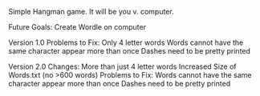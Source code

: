 Simple Hangman game.
It will be you v. computer.

Future Goals:
    Create Wordle on computer

Version 1.0
Problems to Fix:
    Only 4 letter words
    Words cannot have the same character appear more than once
    Dashes need to be pretty printed 

Version 2.0
Changes:
    More than just 4 letter words
    Increased Size of Words.txt (no >600 words)
Problems to Fix:
    Words cannot have the same character appear more than once
    Dashes need to be pretty printed 
